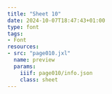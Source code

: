 ```yaml
---
title: "Sheet 10"
date: 2024-10-07T18:47:43+01:00
type: font
tags:
- Font
resources:
- src: "page010.jxl"
  name: preview
  params:
    iiif: page010/info.json
    class: sheet
---
```


